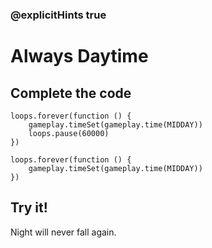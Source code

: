 ### @explicitHints true

# Always Daytime

## Complete the code

```blocks
loops.forever(function () {
    gameplay.timeSet(gameplay.time(MIDDAY))
    loops.pause(60000)
})
```

```template
loops.forever(function () {
    gameplay.timeSet(gameplay.time(MIDDAY))
})
```

## Try it!

Night will never fall again.